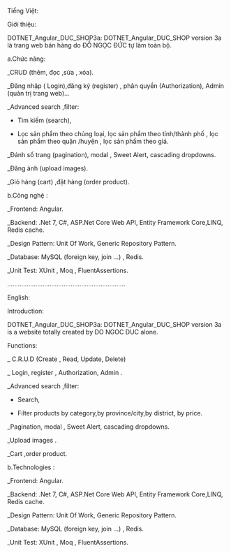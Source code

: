 Tiếng Việt:

Giới thiệu:

DOTNET_Angular_DUC_SHOP3a: DOTNET_Angular_DUC_SHOP version 3a là trang web bán hàng do ĐỖ NGỌC ĐỨC tự làm toàn bộ.

a.Chức năng: 

_CRUD (thêm, đọc ,sửa , xóa).

_Đăng nhập ( Login),đăng ký (register) , phân quyền (Authorization), Admin (quản trị trang web)...

_Advanced search ,filter: 

  + Tìm kiếm (search),
  
  + Lọc sản phẩm theo chủng loại, lọc sản phẩm theo tỉnh/thành phố , lọc sản phẩm theo quận /huyện , lọc sản phẩm theo giá.

_Đánh số trang (pagination), modal , Sweet Alert, cascading dropdowns.

_Đăng ảnh (upload images). 

_Giỏ hàng (cart) ,đặt hàng (order product).

b.Công nghệ :

_Frontend: Angular.

_Backend:  .Net 7, C#, ASP.Net Core Web API, Entity Framework Core,LINQ, Redis cache.

_Design Pattern: Unit Of Work, Generic Repository Pattern.

_Database:  MySQL (foreign key, join …) , Redis.

_Unit Test: XUnit , Moq , FluentAssertions.

...................................................................

English:

Introduction:

DOTNET_Angular_DUC_SHOP3a: DOTNET_Angular_DUC_SHOP version 3a is a website totally created by DO NGOC DUC alone.

Functions: 

_ C.R.U.D (Create , Read, Update, Delete)

_ Login, register , Authorization, Admin .

_Advanced search ,filter: 

  + Search,
  
  + Filter products by category,by province/city,by district, by price.

_Pagination, modal , Sweet Alert, cascading dropdowns.

_Upload images . 

_Cart ,order product.

b.Technologies :

_Frontend: Angular.

_Backend:  .Net 7, C#, ASP.Net Core Web API, Entity Framework Core,LINQ, Redis cache.

_Design Pattern: Unit Of Work, Generic Repository Pattern.

_Database:  MySQL (foreign key, join …) , Redis.

_Unit Test: XUnit , Moq , FluentAssertions.

